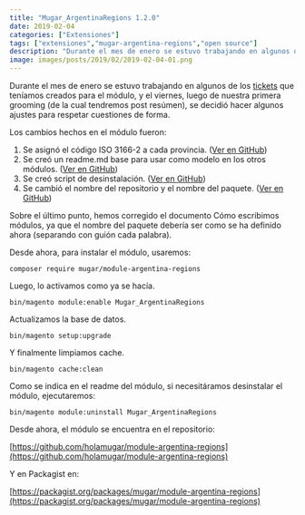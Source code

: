 ```yaml
---
title: "Mugar_ArgentinaRegions 1.2.0"
date: 2019-02-04
categories: ["Extensiones"]
tags: ["extensiones","mugar-argentina-regions","open source"]
description: "Durante el mes de enero se estuvo trabajando en algunos de los tickets que teníamos creados para el módulo, y el viernes, luego de nuestra primera grooming (de la cual tendremos post resúmen), se decidió hacer algunos ajustes para respetar cuestiones de forma."
image: images/posts/2019/02/2019-02-04-01.png
---
```


Durante el mes de enero se estuvo trabajando en algunos de los [tickets](https://github.com/holamugar/module-argentina-regions/issues) que teníamos creados para el módulo, y el viernes, luego de nuestra primera grooming (de la cual tendremos post resúmen), se decidió hacer algunos ajustes para respetar cuestiones de forma.

Los cambios hechos en el módulo fueron:

1. Se asignó el código ISO 3166-2 a cada provincia. ([Ver en GitHub](https://github.com/holamugar/module-argentina-regions/issues/1))
2. Se creó un readme.md base para usar como modelo en los otros módulos. ([Ver en GitHub](https://github.com/holamugar/module-argentina-regions/issues/2))
3. Se creó script de desinstalación. ([Ver en GitHub](https://github.com/holamugar/module-argentina-regions/issues/6))
4. Se cambió el nombre del repositorio y el nombre del paquete. ([Ver en GitHub](https://github.com/holamugar/module-argentina-regions/issues/8))

Sobre el último punto, hemos corregido el documento Cómo escribimos módulos, ya que el nombre del paquete debería ser como se ha definido ahora (separando con guión cada palabra).

Desde ahora, para instalar el módulo, usaremos:

```shell
composer require mugar/module-argentina-regions
```

Luego, lo activamos como ya se hacía.

```shell
bin/magento module:enable Mugar_ArgentinaRegions
```

Actualizamos la base de datos.

```shell
bin/magento setup:upgrade
```

Y finalmente limpiamos cache.

```shell
bin/magento cache:clean
```

Como se indica en el readme del módulo, si necesitáramos desinstalar el módulo, ejecutaremos:

```shell
bin/magento module:uninstall Mugar_ArgentinaRegions
```

Desde ahora, el módulo se encuentra en el repositorio:

[https://github.com/holamugar/module-argentina-regions](https://github.com/holamugar/module-argentina-regions)

Y en Packagist en:

[https://packagist.org/packages/mugar/module-argentina-regions](https://packagist.org/packages/mugar/module-argentina-regions)

